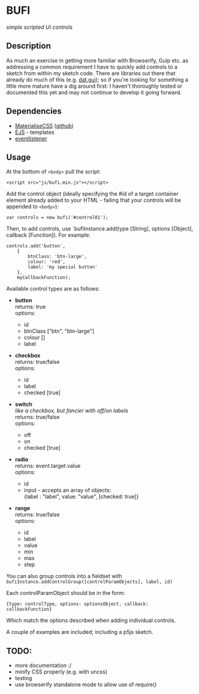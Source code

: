 # BUFI
_simple scripted UI controls_

## Description
As much an exercise in getting more familiar with Browserify, Gulp etc. as addressing a common requirement I have to quickly add controls to a sketch from within my sketch code.  There are libraries out there that already do much of this (e.g. [dat.gui](https://workshop.chromeexperiments.com/examples/gui/)); so if you're looking for something a little more mature have a dig around first: I haven't thoroughly tested or documented this yet and may not continue to develop it going forward.

## Dependencies
- [MaterialiseCSS](http://materializecss.com/) ([github](https://github.com/Dogfalo/materialize))
- [EJS](https://www.npmjs.com/package/ejs) - templates
- [eventlistener](https://www.npmjs.com/package/eventlistener)

## Usage
At the bottom of `<body>` pull the script:

`<script src="js/bufi.min.js"></script>`

Add the control object (ideally specifying the #id of a target container element already added to your HTML - failing that your controls will be appended to `<body>`):

`var controls = new bufi('#control01');`

Then, to add controls, use `bufiInstance.add(type [String], options [Object], callback [Function]).  For example:

    controls.add('button',
        {
            btnClass: 'btn-large',
            colour: 'red',
            label: 'my special button'
        },
        myCallbackFunction);

Available control types are as follows:

- **button**<br />
    returns: true<br />
    options:  
    - id
    - btnClass ["btn", "btn-large"]
    - colour []
    - label


- **checkbox**<br />
    returns: true/false<br />
    options:  
    - id
    - label
    - checked [true]


- **switch**<br />
    _like a checkbox, but fancier with off/on labels_<br />
    returns: true/false<br />
    options:
    - off
    - on
    - checked [true]


- **radio**<br />
    returns: event.target.value<br />
    options:
    - id
    - input - accepts an array of objects:<br />{label : "label", value: "value", [checked: true]}


- **range**<br />
    returns: true/false<br />
    options:  
    - id
    - label
    - value
    - min
    - max
    - step


You can also group controls into a fieldset with `bufiInstance.addControlGroup([controlParamObjects], label, id)`

Each controlParamObject should be in the form:

`{type: controlType, options: optionsObject, callback: callbackFunction}`

Which match the options described when adding individual controls.

A couple of examples are included; including a p5js sketch.

## TODO:
- more documentation :/
- minify CSS properly (e.g. with uncss)
- testing
- use browserify standalone mode to allow use of require()
